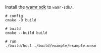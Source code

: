 Install the [wamr sdk](https://github.com/bytecodealliance/wasm-micro-runtime/releases) to `wamr-sdk/`.

```
# config
cmake -B build

# build
cmake --build build

# run
./build/host ./build/example/example.wasm
```
